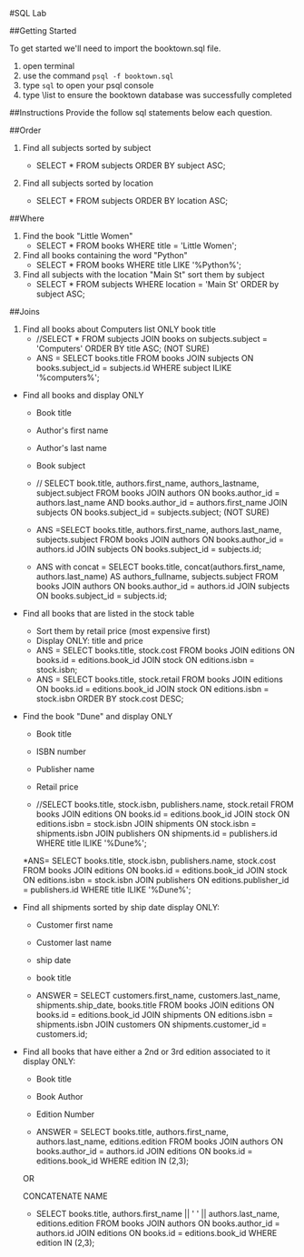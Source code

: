 #SQL Lab


##Getting Started

To get started we'll need to import the booktown.sql file.

1. open terminal
2. use the command `psql -f booktown.sql`
3. type `sql` to open your psql console
4. type \list to ensure the booktown database was successfully completed

##Instructions
Provide the follow sql statements below each question.

##Order
1. Find all subjects sorted by subject

	* SELECT * FROM subjects ORDER BY subject ASC;
	
2. Find all subjects sorted by location
	* SELECT * FROM subjects ORDER BY location ASC; 

##Where
1. Find the book "Little Women"
	* SELECT * FROM books WHERE title = 'Little Women';
2. Find all books containing the word "Python"
	* SELECT * FROM books WHERE title LIKE '%Python%';
3. Find all subjects with the location "Main St" sort them by subject
	* SELECT * FROM subjects WHERE location = 'Main St' ORDER by subject ASC;

##Joins

1. Find all books about Computers list ONLY book title
	* //SELECT * FROM subjects JOIN books on subjects.subject = 'Computers' ORDER BY title ASC; (NOT SURE)
	* ANS = SELECT books.title FROM books JOIN subjects ON books.subject_id = subjects.id WHERE subject ILIKE '%computers%';

* Find all books and display ONLY
	* Book title
	* Author's first name
	* Author's last name
	* Book subject

	* // SELECT book.title, authors.first_name, authors_lastname, subject.subject FROM books JOIN authors ON books.author_id = authors.last_name AND books.author_id = authors.first_name JOIN subjects ON books.subject_id = subjects.subject; (NOT SURE)
	* ANS =SELECT books.title, authors.first_name, authors.last_name, subjects.subject FROM books JOIN authors ON books.author_id = authors.id JOIN subjects ON books.subject_id = subjects.id; 
	* ANS with concat = SELECT books.title, concat(authors.first_name, authors.last_name) AS authors_fullname, subjects.subject FROM books JOIN authors ON books.author_id = authors.id JOIN subjects ON books.subject_id = subjects.id;
	
* Find all books that are listed in the stock table
	* Sort them by retail price (most expensive first)
	* Display ONLY: title and price
	* ANS = SELECT books.title, stock.cost FROM books JOIN editions ON books.id = editions.book_id JOIN stock ON editions.isbn = stock.isbn; 
	* ANS = SELECT books.title, stock.retail FROM books JOIN editions ON books.id = editions.book_id JOIN stock ON editions.isbn = stock.isbn ORDER BY stock.cost DESC;

* Find the book "Dune" and display ONLY
	* Book title
	* ISBN number
	* Publisher name
	* Retail price
	
	* //SELECT books.title, stock.isbn, publishers.name, stock.retail FROM books JOIN editions ON books.id = editions.book_id JOIN stock ON editions.isbn = stock.isbn JOIN shipments ON stock.isbn = shipments.isbn JOIN publishers ON shipments.id = publishers.id WHERE title ILIKE '%Dune%';
	
	*ANS= SELECT books.title, stock.isbn, publishers.name, stock.cost FROM books JOIN editions ON books.id = editions.book_id JOIN stock ON editions.isbn = stock.isbn JOIN publishers ON editions.publisher_id = publishers.id WHERE title ILIKE '%Dune%';  

* Find all shipments sorted by ship date display ONLY:
	* Customer first name
	* Customer last name
	* ship date
	* book title
	
	* ANSWER = SELECT customers.first_name, customers.last_name, shipments.ship_date, books.title FROM books JOIN editions ON books.id = editions.book_id JOIN shipments ON editions.isbn = shipments.isbn JOIN customers ON shipments.customer_id = customers.id; 

* Find all books that have either a 2nd or 3rd edition associated to it display ONLY:
	* Book title
	* Book Author
	* Edition Number
	
	* ANSWER = SELECT books.title, authors.first_name, authors.last_name, editions.edition FROM books JOIN authors ON books.author_id = authors.id JOIN editions ON books.id = editions.book_id WHERE edition IN (2,3);
	
	OR 
	
	CONCATENATE NAME
	
	* SELECT books.title, authors.first_name || ' ' || authors.last_name, editions.edition FROM books JOIN authors ON books.author_id = authors.id JOIN editions ON books.id = editions.book_id WHERE edition IN (2,3);
